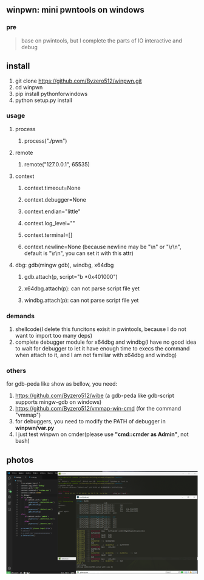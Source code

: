 ## winpwn: mini pwntools on windows

### pre

> base on pwintools, but I complete the parts of IO interactive and debug

## install

1. git clone  https://github.com/Byzero512/winpwn.git
1. cd winpwn
1. pip install pythonforwindows
1. python setup.py install





### usage

1. process

   1. process\("./pwn"\)
1. remote

   1. remote\("127.0.0.1", 65535\)
1. context

   1. context\.timeout=None

   1. context\.debugger=None

   1. context\.endian="little"

   1. context\.log\_level=""

   1. context\.terminal=\[\]

   1. context\.newline=None \(because newline may be "\\n" or "\\r\\n", default is "\\r\\n", you can set it with this attr\)
1. dbg: gdb\(mingw gdb\), windbg, x64dbg

   1. gdb\.attach\(p, script="b \*0x401000"\)

   1. x64dbg\.attach\(p\): can not parse script file yet

   1. windbg\.attach\(p\): can not parse script file yet

### demands
1. shellcode(I delete this funcitons exisit in pwintools, because I do not want to import too many deps)
2. complete debugger module for x64dbg and windbg(I have no good idea to wait for debugger to let it have enough time to execs the command when attach to it, and I am not familiar with x64dbg and windbg) 


### others

for gdb-peda like show  as bellow, you need:

1. https://github.com/Byzero512/wibe (a gdb-peda like gdb-script supports mingw-gdb on windows)
1. https://github.com/Byzero512/vmmap-win-cmd (for the command "vmmap")
2. for debuggers, you need to modify the PATH of debugger in <b>winpwn/var.py</b>
3. I just test winpwn on cmder(please use <b>"cmd::cmder as Admin"</b>, not bash)

## photos
![enter description here](./img/winpwn1.png)

